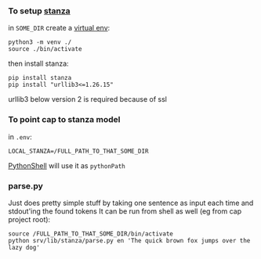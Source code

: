 ### To setup [stanza](https://stanfordnlp.github.io/stanza/ "stanza")
in `SOME_DIR` create a [virtual env](https://packaging.python.org/en/latest/tutorials/installing-packages/#creating-virtual-environments "virtual env"):
```
python3 -m venv ./
source ./bin/activate
```
then install stanza:
```
pip install stanza
pip install "urllib3<=1.26.15"
```
urllib3 below version 2 is required because of ssl

### To point cap to stanza model
in `.env`:
```
LOCAL_STANZA=/FULL_PATH_TO_THAT_SOME_DIR
```
[PythonShell](https://www.npmjs.com/package/python-shell "PythonShell") will use it as `pythonPath`

### parse.py
Just does pretty simple stuff by taking one sentence as input each time and stdout'ing the found tokens
It can be run from shell as well (eg from cap project root):
```
source /FULL_PATH_TO_THAT_SOME_DIR/bin/activate
python srv/lib/stanza/parse.py en 'The quick brown fox jumps over the lazy dog'
```
